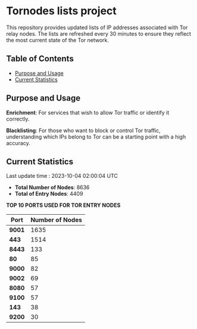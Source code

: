 # Tornodes lists project

This repository provides updated lists of IP addresses associated with Tor relay nodes. The lists are refreshed every 30 minutes to ensure they reflect the most current state of the Tor network.

## Table of Contents

- [Purpose and Usage](#purpose-and-usage)
- [Current Statistics](#current-statistics)


## Purpose and Usage

**Enrichment**: For services that wish to allow Tor traffic or identify it correctly.

**Blacklisting**: For those who want to block or control Tor traffic, understanding which IPs belong to Tor can be a starting point with a high accuracy.

## Current Statistics

Last update time : 2023-10-04 02:00:04 UTC

- **Total Number of Nodes**: 8636
- **Total of Entry Nodes**: 4409

**TOP 10 PORTS USED FOR TOR ENTRY NODES**

| **Port** | **Number of Nodes** |
|------|-----------------|
| **9001**   | 1635  |
| **443**   | 1514  |
| **8443**   | 133  |
| **80**   | 85  |
| **9000**   | 82  |
| **9002**   | 69  |
| **8080**   | 57  |
| **9100**   | 57  |
| **143**   | 38  |
| **9200**   | 30  |

